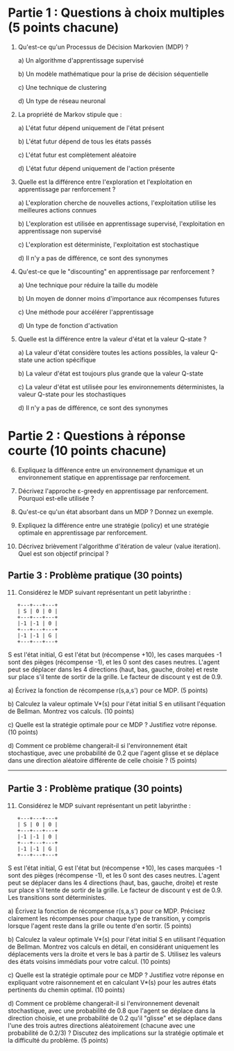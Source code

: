 
# Partie 1 : Questions à choix multiples (5 points chacune)

1. Qu'est-ce qu'un Processus de Décision Markovien (MDP) ?
   
   a) Un algorithme d'apprentissage supervisé
   
   b) Un modèle mathématique pour la prise de décision séquentielle
   
   c) Une technique de clustering
   
   d) Un type de réseau neuronal

2. La propriété de Markov stipule que :
   
   a) L'état futur dépend uniquement de l'état présent
   
   b) L'état futur dépend de tous les états passés
   
   c) L'état futur est complètement aléatoire
   
   d) L'état futur dépend uniquement de l'action présente
   

3. Quelle est la différence entre l'exploration et l'exploitation en apprentissage par renforcement ?
   
   a) L'exploration cherche de nouvelles actions, l'exploitation utilise les meilleures actions connues
   
   b) L'exploration est utilisée en apprentissage supervisé, l'exploitation en apprentissage non supervisé
   
   c) L'exploration est déterministe, l'exploitation est stochastique
   
   d) Il n'y a pas de différence, ce sont des synonymes
   

4. Qu'est-ce que le "discounting" en apprentissage par renforcement ?
   
   a) Une technique pour réduire la taille du modèle
   
   b) Un moyen de donner moins d'importance aux récompenses futures
   
   c) Une méthode pour accélérer l'apprentissage
   
   d) Un type de fonction d'activation

5. Quelle est la différence entre la valeur d'état et la valeur Q-state ?
    
   a) La valeur d'état considère toutes les actions possibles, la valeur Q-state une action spécifique
   
   b) La valeur d'état est toujours plus grande que la valeur Q-state
   
   c) La valeur d'état est utilisée pour les environnements déterministes, la valeur Q-state pour les stochastiques
   
   d) Il n'y a pas de différence, ce sont des synonymes


# Partie 2 : Questions à réponse courte (10 points chacune)


6. Expliquez la différence entre un environnement dynamique et un environnement statique en apprentissage par renforcement.
   

7. Décrivez l'approche ε-greedy en apprentissage par renforcement. Pourquoi est-elle utilisée ?
   

8. Qu'est-ce qu'un état absorbant dans un MDP ? Donnez un exemple.
    

9. Expliquez la différence entre une stratégie (policy) et une stratégie optimale en apprentissage par renforcement.
    

10. Décrivez brièvement l'algorithme d'itération de valeur (value iteration). Quel est son objectif principal ?
    

## Partie 3 : Problème pratique (30 points)

11. Considérez le MDP suivant représentant un petit labyrinthe :

```
   +---+---+---+
   | S | 0 | 0 |
   +---+---+---+
   |-1 |-1 | 0 |
   +---+---+---+
   |-1 |-1 | G |
   +---+---+---+
```

S est l'état initial, G est l'état but (récompense +10), les cases marquées -1 sont des pièges (récompense -1), et les 0 sont des cases neutres. L'agent peut se déplacer dans les 4 directions (haut, bas, gauche, droite) et reste sur place s'il tente de sortir de la grille. Le facteur de discount γ est de 0.9.

a) Écrivez la fonction de récompense r(s,a,s') pour ce MDP. (5 points)

b) Calculez la valeur optimale V*(s) pour l'état initial S en utilisant l'équation de Bellman. Montrez vos calculs. (10 points)

c) Quelle est la stratégie optimale pour ce MDP ? Justifiez votre réponse. (10 points)

d) Comment ce problème changerait-il si l'environnement était stochastique, avec une probabilité de 0.2 que l'agent glisse et se déplace dans une direction aléatoire différente de celle choisie ? (5 points)












-----------


## Partie 3 : Problème pratique (30 points)

11. Considérez le MDP suivant représentant un petit labyrinthe :

```
   +---+---+---+
   | S | 0 | 0 |
   +---+---+---+
   |-1 |-1 | 0 |
   +---+---+---+
   |-1 |-1 | G |
   +---+---+---+
```

S est l'état initial, G est l'état but (récompense +10), les cases marquées -1 sont des pièges (récompense -1), et les 0 sont des cases neutres. L'agent peut se déplacer dans les 4 directions (haut, bas, gauche, droite) et reste sur place s'il tente de sortir de la grille. Le facteur de discount γ est de 0.9. Les transitions sont déterministes.

a) Écrivez la fonction de récompense r(s,a,s') pour ce MDP. Précisez clairement les récompenses pour chaque type de transition, y compris lorsque l'agent reste dans la grille ou tente d'en sortir. (5 points)

b) Calculez la valeur optimale V*(s) pour l'état initial S en utilisant l'équation de Bellman. Montrez vos calculs en détail, en considérant uniquement les déplacements vers la droite et vers le bas à partir de S. Utilisez les valeurs des états voisins immédiats pour votre calcul. (10 points)

c) Quelle est la stratégie optimale pour ce MDP ? Justifiez votre réponse en expliquant votre raisonnement et en calculant V*(s) pour les autres états pertinents du chemin optimal. (10 points)

d) Comment ce problème changerait-il si l'environnement devenait stochastique, avec une probabilité de 0.8 que l'agent se déplace dans la direction choisie, et une probabilité de 0.2 qu'il "glisse" et se déplace dans l'une des trois autres directions aléatoirement (chacune avec une probabilité de 0.2/3) ? Discutez des implications sur la stratégie optimale et la difficulté du problème. (5 points)


